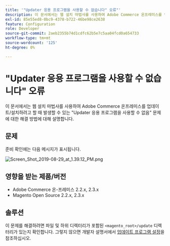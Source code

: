 ```yaml
---
title: '"Updater 응용 프로그램을 사용할 수 없습니다" 오류"'
description: 이 문서에서는 웹 설치 마법사를 사용하여 Adobe Commerce 온프레미스를 업데이트/설치하려고 할 때 발생할 수 있는 "Updater 응용 프로그램을 사용할 수 없음" 문제에 대한 해결 방법에 대해 설명합니다.
exl-id: 85e55ed8-0bc9-4378-b722-46be98ce2638
feature: Configuration
role: Developer
source-git-commit: 2aeb2355b74d1cdfc62b5e7c5aa04fcd0a654733
workflow-type: tm+mt
source-wordcount: '125'
ht-degree: 0%

---
```


# &quot;Updater 응용 프로그램을 사용할 수 없습니다&quot; 오류

이 문서에서는 웹 설치 마법사를 사용하여 Adobe Commerce 온프레미스를 업데이트/설치하려고 할 때 발생할 수 있는 &quot;Updater 응용 프로그램을 사용할 수 없음&quot; 문제에 대한 해결 방법에 대해 설명합니다.

## 문제

준비 확인에는 다음 메시지가 표시됩니다.

![Screen_Shot_2019-08-29_at_1.39.12_PM.png](assets/Screen_Shot_2019-08-29_at_1.39.12_PM.png)

## 영향을 받는 제품/버전

* Adobe Commerce 온-프레미스 2.2.x, 2.3.x
* Magento Open Source 2.2.x, 2.3.x


## 솔루션

이 문제를 해결하려면 파일 및 하위 디렉터리가 포함된 `<magento_root>/update` 디렉터리가 있는지 확인합니다. 그렇지 않으면 개발자 설명서에서 [업데이트 프로그램 설정](https://experienceleague.adobe.com/en/docs/commerce-knowledge-base/kb/troubleshooting/miscellaneous/updater-application-is-not-available-error)을 참조하십시오.
